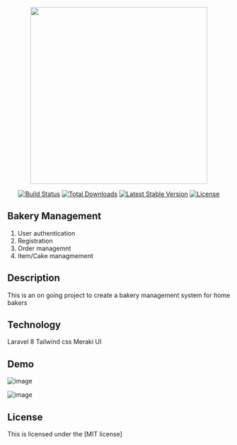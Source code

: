 <p align="center"><a href="https://laravel.com" target="_blank"><img src="https://raw.githubusercontent.com/laravel/art/master/logo-lockup/5%20SVG/2%20CMYK/1%20Full%20Color/laravel-logolockup-cmyk-red.svg" width="400"></a></p>

<p align="center">
<a href="https://travis-ci.org/laravel/framework"><img src="https://travis-ci.org/laravel/framework.svg" alt="Build Status"></a>
<a href="https://packagist.org/packages/laravel/framework"><img src="https://img.shields.io/packagist/dt/laravel/framework" alt="Total Downloads"></a>
<a href="https://packagist.org/packages/laravel/framework"><img src="https://img.shields.io/packagist/v/laravel/framework" alt="Latest Stable Version"></a>
<a href="https://packagist.org/packages/laravel/framework"><img src="https://img.shields.io/packagist/l/laravel/framework" alt="License"></a>
</p>

## Bakery Management

1. User authentication
2. Registration 
3. Order managemnt 
4. Item/Cake managmement

## Description

This is an on going project to create a bakery management system for home bakers

## Technology
Laravel 8
Tailwind css
Meraki UI

## Demo

![image](https://user-images.githubusercontent.com/13825888/152629793-f56835be-a5cc-4cbb-a279-567f5c5e7ee7.png)

![image](https://user-images.githubusercontent.com/13825888/152629818-02dea5e5-8213-4ff0-89cd-6efc40422b67.png)


## License

This is licensed under the [MIT license]
